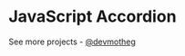 # JavaScript Accordion

See more projects - [@devmotheg](https://github.com/devmotheg?tab=repositories)